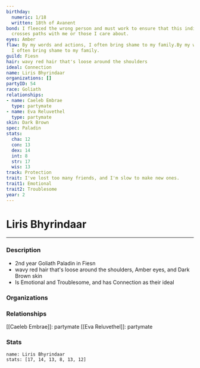 ```yaml
---
birthday:
  numeric: 1/18
  written: 18th of Avanent
bond: I fleeced the wrong person and must work to ensure that this individual never
  crosses paths with me or those I care about.
eyes: Amber
flaw: By my words and actions, I often bring shame to my family.By my words and actions,
  I often bring shame to my family.
guild: Fiesn
hair: wavy red hair that's loose around the shoulders
ideal: Connection
name: Liris Bhyrindaar
organizations: []
partyID: 54
race: Goliath
relationships:
- name: Caeleb Embrae
  type: partymate
- name: Eva Reluvethel
  type: partymate
skin: Dark Brown
spec: Paladin
stats:
  cha: 12
  con: 13
  dex: 14
  int: 8
  str: 17
  wis: 13
track: Protection
trait: I've lost too many friends, and I'm slow to make new ones.
trait1: Emotional
trait2: Troublesome
year: 2
---
```

# Liris Bhyrindaar
---
### Description
- 2nd year Goliath Paladin in Fiesn
- wavy red hair that's loose around the shoulders, Amber eyes, and Dark Brown skin
- Is Emotional and Troublesome, and has Connection as their ideal

### Organizations
### Relationships
[[Caeleb Embrae]]: partymate
[[Eva Reluvethel]]: partymate
### Stats
```statblock
name: Liris Bhyrindaar
stats: [17, 14, 13, 8, 13, 12]
```